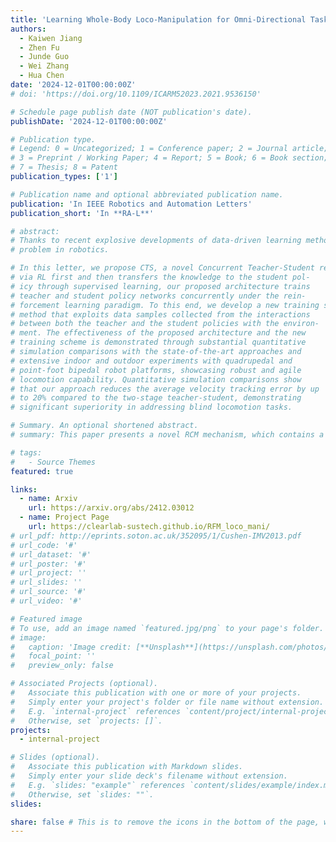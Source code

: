 ```yaml
---
title: 'Learning Whole-Body Loco-Manipulation for Omni-Directional Task Space Pose Tracking With a Wheeled-Quadrupedal-Manipulator'
authors: 
  - Kaiwen Jiang
  - Zhen Fu
  - Junde Guo
  - Wei Zhang
  - Hua Chen
date: '2024-12-01T00:00:00Z'
# doi: 'https://doi.org/10.1109/ICARM52023.2021.9536150'

# Schedule page publish date (NOT publication's date).
publishDate: '2024-12-01T00:00:00Z'

# Publication type.
# Legend: 0 = Uncategorized; 1 = Conference paper; 2 = Journal article;
# 3 = Preprint / Working Paper; 4 = Report; 5 = Book; 6 = Book section;
# 7 = Thesis; 8 = Patent
publication_types: ['1']

# Publication name and optional abbreviated publication name.
publication: 'In IEEE Robotics and Automation Letters'
publication_short: 'In **RA-L**'

# abstract: 
# Thanks to recent explosive developments of data-driven learning methodologies, reinforcement learning (RL) emerges as a promising solution to address the legged locomotion
# problem in robotics. 

# In this letter, we propose CTS, a novel Concurrent Teacher-Student reinforcement learning architecture for legged locomotion over uneven terrains. Different from conventional teacher-student architecture that trains the teacher policy
# via RL first and then transfers the knowledge to the student pol-
# icy through supervised learning, our proposed architecture trains
# teacher and student policy networks concurrently under the rein-
# forcement learning paradigm. To this end, we develop a new training scheme based on a modified proximal policy gradient (PPO)
# method that exploits data samples collected from the interactions
# between both the teacher and the student policies with the environ-
# ment. The effectiveness of the proposed architecture and the new
# training scheme is demonstrated through substantial quantitative
# simulation comparisons with the state-of-the-art approaches and
# extensive indoor and outdoor experiments with quadrupedal and
# point-foot bipedal robot platforms, showcasing robust and agile
# locomotion capability. Quantitative simulation comparisons show
# that our approach reduces the average velocity tracking error by up
# to 20% compared to the two-stage teacher-student, demonstrating
# significant superiority in addressing blind locomotion tasks.

# Summary. An optional shortened abstract.
# summary: This paper presents a novel RCM mechanism, which contains a parallel manipulator and a parallelogram structure to create a re-localizable RCM point that can be generalized over a range of procedures.

# tags:
#   - Source Themes
featured: true

links:
  - name: Arxiv
    url: https://arxiv.org/abs/2412.03012
  - name: Project Page
    url: https://clearlab-sustech.github.io/RFM_loco_mani/
# url_pdf: http://eprints.soton.ac.uk/352095/1/Cushen-IMV2013.pdf
# url_code: '#'
# url_dataset: '#'
# url_poster: '#'
# url_project: ''
# url_slides: ''
# url_source: '#'
# url_video: '#'

# Featured image
# To use, add an image named `featured.jpg/png` to your page's folder.
# image:
#   caption: 'Image credit: [**Unsplash**](https://unsplash.com/photos/pLCdAaMFLTE)'
#   focal_point: ''
#   preview_only: false

# Associated Projects (optional).
#   Associate this publication with one or more of your projects.
#   Simply enter your project's folder or file name without extension.
#   E.g. `internal-project` references `content/project/internal-project/index.md`.
#   Otherwise, set `projects: []`.
projects:
  - internal-project

# Slides (optional).
#   Associate this publication with Markdown slides.
#   Simply enter your slide deck's filename without extension.
#   E.g. `slides: "example"` references `content/slides/example/index.md`.
#   Otherwise, set `slides: ""`.
slides:

share: false # This is to remove the icons in the bottom of the page, which is set 'true' by default.
---
```



